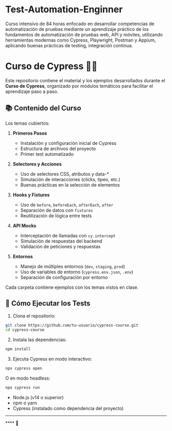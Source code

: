 # Test-Automation-Enginner
Curso intensivo de 84 horas enfocado en desarrollar competencias de automatización de pruebas mediante un aprendizaje práctico de  los fundamentos de automatización de pruebas web, API y móviles, utilizando herramientas modernas como Cypress, Playwright, Postman y Appium, aplicando buenas prácticas de testing, integración continua.

# Curso de Cypress 🧪✨

Este repositorio contiene el material y los ejemplos desarrollados durante el **Curso de Cypress**, organizado por módulos temáticos para facilitar el aprendizaje paso a paso.

## 📚 Contenido del Curso

Los temas cubiertos:

1. **Primeros Pasos**  
   - Instalación y configuración inicial de Cypress  
   - Estructura de archivos del proyecto  
   - Primer test automatizado

2. **Selectores y Acciones**  
   - Uso de selectores CSS, atributos y data-*  
   - Simulación de interacciones (clicks, tipeo, etc.)  
   - Buenas prácticas en la selección de elementos

3. **Hooks y Fixtures**  
   - Uso de `before`, `beforeEach`, `afterEach`, `after`  
   - Separación de datos con `fixtures`  
   - Reutilización de lógica entre tests

4. **API Mocks**  
   - Interceptación de llamadas con `cy.intercept`  
   - Simulación de respuestas del backend  
   - Validación de peticiones y respuestas

5. **Entornos**  
   - Manejo de múltiples entornos (`dev`, `staging`, `prod`)  
   - Uso de variables de entorno (`cypress.env.json`, `.env`)  
   - Separación de configuración por entorno


Cada carpeta contiene ejemplos con los temas vistos en clase.

## 🚀 Cómo Ejecutar los Tests

1. Clona el repositorio:

```bash
git clone https://github.com/tu-usuario/cypress-course.git
cd cypress-course
```

2. Instala las dependencias:

```bash
npm install
```

3. Ejecuta Cypress en modo interactivo:

```bash
npx cypress open
```

O en modo headless:

```bash
npx cypress run
```

- Node.js (v14 o superior)
- npm o yarn
- Cypress (instalado como dependencia del proyecto)

---

**** 🎉
